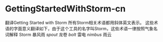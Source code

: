 GettingStartedWithStorm-cn
==========================

翻译Getting Started with Storm
所有Storm相关术语都用斜体英文表示。
这些术语的字面意义翻译如下，由于这个工具的名字叫Storm，这些术语一律按照气象名词解释
Storm    暴风雨
*spout*  龙卷
*bolt*   雷电
*nimbus* 雨云
